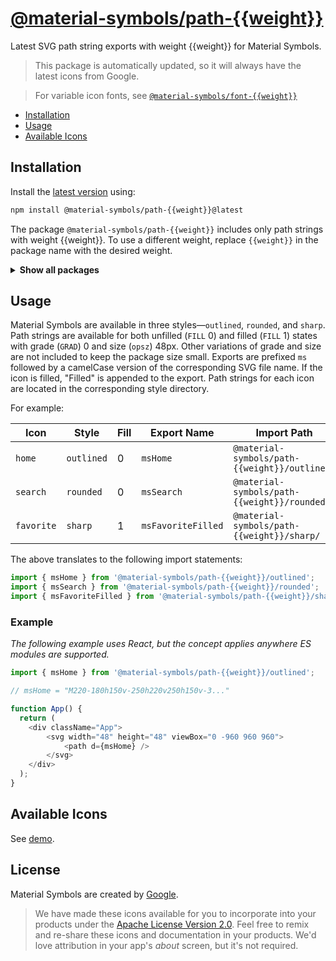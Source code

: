 # [@material-symbols/path-{{weight}}](https://github.com/marella/material-symbols/tree/main/svg/{{weight}})

Latest SVG path string exports with weight {{weight}} for Material Symbols.

> This package is automatically updated, so it will always have the latest icons from Google.

> For variable icon fonts, see [`@material-symbols/font-{{weight}}`](https://www.npmjs.com/package/@material-symbols/font-{{weight}})

- [Installation](#installation)
- [Usage](#usage)
- [Available Icons](#available-icons)

## Installation

Install the [latest version][releases] using:

```sh
npm install @material-symbols/path-{{weight}}@latest
```

The package `@material-symbols/path-{{weight}}` includes only path strings with weight {{weight}}. To use a different weight, replace `{{weight}}` in the package name with the desired weight.

<details>
<summary><strong>Show all packages</strong></summary><br>

| Package                                                                                  | Weight |
|:-----------------------------------------------------------------------------------------| :----- |
| [`@material-symbols/path-100`](https://www.npmjs.com/package/@material-symbols/path-100) | 100    |
| [`@material-symbols/path-200`](https://www.npmjs.com/package/@material-symbols/path-200) | 200    |
| [`@material-symbols/path-300`](https://www.npmjs.com/package/@material-symbols/path-300) | 300    |
| [`@material-symbols/path-400`](https://www.npmjs.com/package/@material-symbols/path-400) | 400    |
| [`@material-symbols/path-500`](https://www.npmjs.com/package/@material-symbols/path-500) | 500    |
| [`@material-symbols/path-600`](https://www.npmjs.com/package/@material-symbols/path-600) | 600    |
| [`@material-symbols/path-700`](https://www.npmjs.com/package/@material-symbols/path-700) | 700    |

</details>

## Usage

Material Symbols are available in three styles&mdash;`outlined`, `rounded`, and `sharp`. Path strings are available for both unfilled (`FILL` 0) and filled (`FILL` 1) states with grade (`GRAD`) 0 and size (`opsz`) 48px. Other variations of grade and size are not included to keep the package size small. Exports are prefixed `ms` followed by a camelCase version of the corresponding SVG file name. If the icon is filled, "Filled" is appended to the export. Path strings for each icon are located in the corresponding style directory.

For example:

| Icon       | Style      | Fill | Export Name        | Import Path                                   |
|------------|------------|------|--------------------|-----------------------------------------------|
| `home`     | `outlined` | 0    | `msHome`           | `@material-symbols/path-{{weight}}/outlined/` |
| `search`   | `rounded`  | 0    | `msSearch`         | `@material-symbols/path-{{weight}}/rounded/`  |
| `favorite` | `sharp`    | 1    | `msFavoriteFilled` | `@material-symbols/path-{{weight}}/sharp/`    |

The above translates to the following import statements:
```js
import { msHome } from '@material-symbols/path-{{weight}}/outlined';
import { msSearch } from '@material-symbols/path-{{weight}}/rounded';
import { msFavoriteFilled } from '@material-symbols/path-{{weight}}/sharp';
```

### Example

*The following example uses React, but the concept applies anywhere ES modules are supported.*

```js
import { msHome } from '@material-symbols/path-{{weight}}/outlined';

// msHome = "M220-180h150v-250h220v250h150v-3..."

function App() {
  return (
    <div className="App">
        <svg width="48" height="48" viewBox="0 -960 960 960">
            <path d={msHome} />
        </svg>
    </div>
  );
}
```

## Available Icons

See [demo].

## License

Material Symbols are created by [Google](https://github.com/google/material-design-icons#license).

> We have made these icons available for you to incorporate into your products under the [Apache License Version 2.0][license]. Feel free to remix and re-share these icons and documentation in your products.
We'd love attribution in your app's *about* screen, but it's not required.

[releases]: https://github.com/marella/material-symbols/releases
[license]: https://github.com/marella/material-symbols/blob/main/svg/{{weight}}/LICENSE
[demo]: https://marella.github.io/material-symbols/demo/
